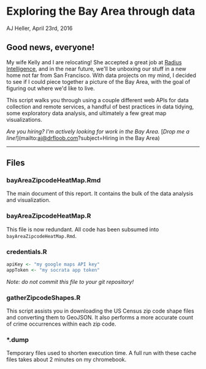 # Exploring the Bay Area through data

AJ Heller, April 23rd, 2016

## Good news, everyone!

My wife Kelly and I are relocating! She accepted a great job at [Radius Intelligence](https://radius.com/), and in the near future, we'll be unboxing our stuff in a new home not far from San Francisco. With data projects on my mind, I decided to see if I could piece together a picture of the Bay Area, with the goal of figuring out where we'd like to live.

This script walks you through using a couple different web APIs for data collection and remote services, a handful of best practices in data tidying, some exploratory data analysis, and ultimately a few great map visualizations.

*Are you hiring? I'm actively looking for work in the Bay Area.* [*Drop me a line!*](mailto:aj@drfloob.com?subject=Hiring in the Bay Area)


--------------------------------------------------------------------------------

## Files

### bayAreaZipcodeHeatMap.Rmd

The main document of this report. It contains the bulk of the data analysis and visualization.

### bayAreaZipcodeHeatMap.R

This file is now redundant. All code has been subsumed into `bayAreaZipcodeHeatMap.Rmd`.

### credentials.R

```R
apiKey <- "my google maps API key"
appToken <- "my socrata app token"
```

*Note: do not commit this file to your git repository!*

### gatherZipcodeShapes.R

This script assists you in downloading the US Census zip code shape files and converting them to GeoJSON. It also performs a more accurate count of crime occurrences within each zip code.

### *.dump

Temporary files used to shorten execution time. A full run with these cache files takes about 2 minutes on my chromebook.